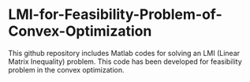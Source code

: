 # LMI-for-Feasibility-Problem-of-Convex-Optimization
This github repository includes Matlab codes for solving an LMI (Linear Matrix Inequality) problem. This code has been developed for feasibility problem in the convex optimization.

